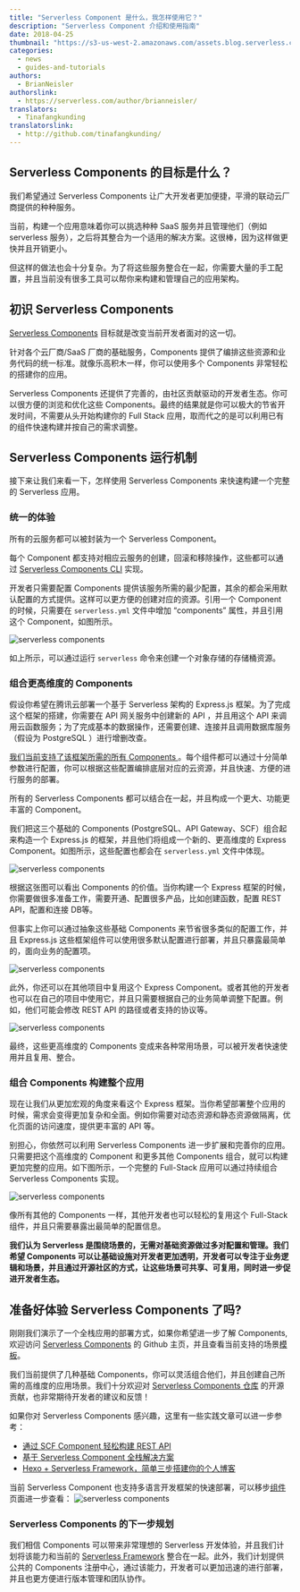 ```yaml
---
title: "Serverless Component 是什么，我怎样使用它？"
description: "Serverless Component 介绍和使用指南"
date: 2018-04-25
thumbnail: "https://s3-us-west-2.amazonaws.com/assets.blog.serverless.com/components/serverless-components.gif"
categories:
  - news
  - guides-and-tutorials
authors:
  - BrianNeisler
authorslink:
  - https://serverless.com/author/brianneisler/
translators: 
  - Tinafangkunding
translatorslink: 
  - http://github.com/tinafangkunding/
---
```


## Serverless Components 的目标是什么？

我们希望通过 Serverless Components 让广大开发者更加便捷，平滑的联动云厂商提供的种种服务。

当前，构建一个应用意味着你可以挑选种种 SaaS 服务并且管理他们（例如 serverless 服务），之后将其整合为一个适用的解决方案。这很棒，因为这样做更快并且开销更小。

但这样的做法也会十分复杂。为了将这些服务整合在一起，你需要大量的手工配置，并且当前没有很多工具可以帮你来构建和管理自己的应用架构。

## 初识 Serverless Components 

[Serverless Components](https://github.com/serverless/components) 目标就是改变当前开发者面对的这一切。

针对各个云厂商/SaaS 厂商的基础服务，Components 提供了编排这些资源和业务代码的统一标准。就像乐高积木一样，你可以使用多个 Components 非常轻松的搭建你的应用。

Serverless Components 还提供了完善的，由社区贡献驱动的开发者生态。你可以很方便的浏览和优化这些 Components。最终的结果就是你可以极大的节省开发时间，不需要从头开始构建你的 Full Stack 应用，取而代之的是可以利用已有的组件快速构建并按自己的需求调整。

## Serverless Components 运行机制 

接下来让我们来看一下，怎样使用 Serverless Components 来快速构建一个完整的 Serverless 应用。

### 统一的体验

所有的云服务都可以被封装为一个 Serverless Component。

每个 Component 都支持对相应云服务的创建，回滚和移除操作，这些都可以通过 [Serverless Components CLI](https://github.com/serverless/components) 实现。

开发者只需要配置 Components 提供该服务所需的最少配置，其余的都会采用默认配置的方式提供。这样可以更方便的创建对应的资源。引用一个 Component 的时候，只需要在 `serverless.yml` 文件中增加 “components” 属性，并且引用这个 Component，如图所示。

![serverless components](https://img.serverlesscloud.cn/20191212/1576154026283-yaml0.png)

如上所示，可以通过运行 `serverless` 命令来创建一个对象存储的存储桶资源。

### 组合更高维度的 Components

假设你希望在腾讯云部署一个基于 Serverless 架构的 Express.js 框架。为了完成这个框架的搭建，你需要在 API 网关服务中创建新的 API ，并且用这个 API 来调用云函数服务；为了完成基本的数据操作，还需要创建、连接并且调用数据库服务（假设为 PostgreSQL ）进行增删改查。

[我们当前支持了该框架所需的所有 Components ](https://github.com/serverless-components/)。每个组件都可以通过十分简单参数进行配置，你可以根据这些配置编排底层对应的云资源，并且快速、方便的进行服务的部署。

所有的 Serverless Components 都可以结合在一起，并且构成一个更大、功能更丰富的 Component。

我们把这三个基础的 Components (PostgreSQL、API Gateway、SCF）组合起来构造一个 Express.js 的框架，并且他们将组成一个新的、更高维度的 Express Component。如图所示，这些配置也都会在 `serverless.yml` 文件中体现。

![serverless components](https://img.serverlesscloud.cn/20191212/1576151252404-yaml2.png)

根据这张图可以看出 Components 的价值。当你构建一个 Express 框架的时候，你需要做很多准备工作，需要开通、配置很多产品，比如创建函数，配置 REST API，配置和连接 DB等。

但事实上你可以通过抽象这些基础 Components 来节省很多类似的配置工作，并且 Express.js 这些框架组件可以使用很多默认配置进行部署，并且只暴露最简单的，面向业务的配置项。

![serverless components](https://img.serverlesscloud.cn/20191212/1576152599672-yaml4.png)

此外，你还可以在其他项目中复用这个 Express Component。或者其他的开发者也可以在自己的项目中使用它，并且只需要根据自己的业务简单调整下配置。例如，他们可能会修改 REST API 的路径或者支持的协议等。

![serverless components](https://img.serverlesscloud.cn/20191212/1576152619839-yaml5.png)

最终，这些更高维度的 Components 变成来各种常用场景，可以被开发者快速使用并且复用、整合。

### 组合 Components 构建整个应用

现在让我们从更加宏观的角度来看这个 Express 框架。当你希望部署整个应用的时候，需求会变得更加复杂和全面。例如你需要对动态资源和静态资源做隔离，优化页面的访问速度，提供更丰富的 API 等。

别担心，你依然可以利用 Serverless Components 进一步扩展和完善你的应用。只需要把这个高维度的 Component 和更多其他 Components 组合，就可以构建更加完整的应用。如下图所示，一个完整的 Full-Stack 应用可以通过持续组合 Serverless Components 实现。

![serverless components](https://img.serverlesscloud.cn/20191212/1576151240859-yaml3.png)

像所有其他的 Components 一样，其他开发者也可以轻松的复用这个 Full-Stack 组件，并且只需要暴露出最简单的配置信息。

**我们认为 Serverless 是围绕场景的，无需对基础资源做过多对配置和管理。我们希望 Components 可以让基础设施对开发者更加透明，开发者可以专注于业务逻辑和场景，并且通过开源社区的方式，让这些场景可共享、可复用，同时进一步促进开发者生态。**

## 准备好体验 Serverless Components 了吗?

刚刚我们演示了一个全栈应用的部署方式，如果你希望进一步了解 Components, 欢迎访问 [Serverless Components](https://github.com/serverless/components) 的 Github 主页，并且查看当前支持的场景[模板](https://github.com/serverless/components/tree/master/templates)。

我们当前提供了几种基础 Components，你可以灵活组合他们，并且创建自己所需的高维度的应用场景。我们十分欢迎对 [Serverless Components 仓库](https://github.com/serverless-components/) 的开源贡献，也非常期待开发者的建议和反馈！

如果你对 Serverless Components 感兴趣，这里有一些实践文章可以进一步参考：
- [通过 SCF Component 轻松构建 REST API](https://serverlesscloud.cn/best-practice/2019-12-3-Easy-to-build-REST-API) 
- [基于 Serverless Component 全栈解决方案](https://serverlesscloud.cn/best-practice/2019-12-5-Full-stack-solution-based-on-serverless-component) 
- [Hexo + Serverless Framework，简单三步搭建你的个人博客](https://serverlesscloud.cn/best-practice/2019-12-4-Quickly-build-personal-blog) 

当前 Serverless Component 也支持多语言开发框架的快速部署，可以移步[组件](https://serverlesscloud.cn/component)页面进一步查看：
![serverless components](https://img.serverlesscloud.cn/20191212/1576155804411-component%20gallery%20compress.png)

### Serverless Components 的下一步规划

我们相信 Components 可以带来非常理想的 Serverless 开发体验，并且我们计划将该能力和当前的 [Serverless Framework](https://github.com/serverless/serverless) 整合在一起。此外，我们计划提供公共的 Components 注册中心，通过该能力，开发者可以更加迅速的进行部署，并且也更方便进行版本管理和团队协作。